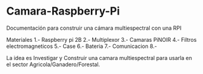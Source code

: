 # Camara-Raspberry-Pi
Documentación para construir una cámara multiespectral con una RPI 

Materiales
1.- Raspberry pi 2B
2.- Multiplexor
3.- Camaras PiNOIR
4.- Filtros electromagneticos
5.- Case
6.- Bateria
7.- Comunicacion
8.-

La idea es Investigar y Construir una camara multiespectral para usarla en el sector Agricola/Ganadero/Forestal.

